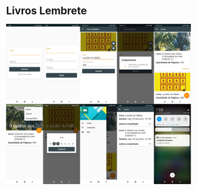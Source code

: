 # Livros Lembrete
![Preview-Screens](https://github.com/AntonioCesar96/livros-lembrete/blob/master/screenshots.jpg)
